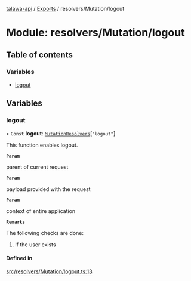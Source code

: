 [talawa-api](../README.md) / [Exports](../modules.md) / resolvers/Mutation/logout

# Module: resolvers/Mutation/logout

## Table of contents

### Variables

- [logout](resolvers_Mutation_logout.md#logout)

## Variables

### logout

• `Const` **logout**: [`MutationResolvers`](types_generatedGraphQLTypes.md#mutationresolvers)[``"logout"``]

This function enables logout.

**`Param`**

parent of current request

**`Param`**

payload provided with the request

**`Param`**

context of entire application

**`Remarks`**

The following checks are done:
1. If the user exists

#### Defined in

[src/resolvers/Mutation/logout.ts:13](https://github.com/PalisadoesFoundation/talawa-api/blob/55cb3be/src/resolvers/Mutation/logout.ts#L13)
